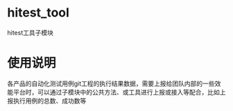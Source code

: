# hitest_tool
hitest工具子模块

# 使用说明  
各产品的自动化测试用例git工程的执行结果数据，需要上报给团队内部的一些效能平台时，可以通过子模块中的公共方法、或工具进行上报或接入等配合，比如上报执行用例的总数、成功数等
